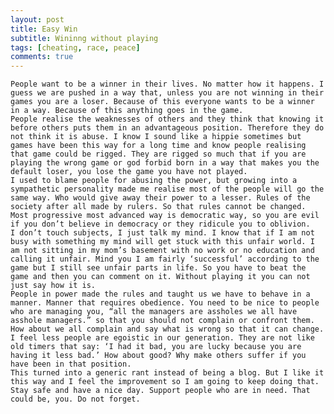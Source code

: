 ```yaml
---
layout: post
title: Easy Win
subtitle: Wininng without playing
tags: [cheating, race, peace]
comments: true
---
```

    People want to be a winner in their lives. No matter how it happens. I guess we are pushed in a way that, unless you are not winning in their games you are a loser. Because of this everyone wants to be a winner in a way. Because of this anything goes in the game.
    People realise the weaknesses of others and they think that knowing it before others puts them in an advantageous position. Therefore they do not think it is abuse. I know I sound like a hippie sometimes but games have been this way for a long time and know people realising that game could be rigged. They are rigged so much that if you are playing the wrong game or god forbid born in a way that makes you the default loser, you lose the game you have not played. 
    I used to blame people for abusing the power, but growing into a sympathetic personality made me realise most of the people will go the same way. Who would give away their power to a lesser. Rules of the society after all made by rulers. So that rules cannot be changed. Most progressive most advanced way is democratic way, so you are evil if you don’t believe in democracy or they ridicule you to oblivion.
    I don’t touch subjects, I just talk my mind. I know that if I am not busy with something my mind will get stuck with this unfair world. I am not sitting in my mom’s basement with no work or no education and calling it unfair. Mind you I am fairly ‘successful’ according to the game but I still see unfair parts in life. So you have to beat the game and then you can comment on it. Without playing it you can not just say how it is.
    People in power made the rules and taught us we have to behave in a manner. Manner that requires obedience. You need to be nice to people who are managing you, “all the managers are assholes we all have asshole managers.” so that you should not complain or confront them. How about we all complain and say what is wrong so that it can change. I feel less people are egoistic in our generation. They are not like old timers that say: ‘I had it bad, you are lucky because you are having it less bad.’ How about good? Why make others suffer if you have been in that position.
    This turned into a generic rant instead of being a blog. But I like it this way and I feel the improvement so I am going to keep doing that. Stay safe and have a nice day. Support people who are in need. That could be, you. Do not forget.
